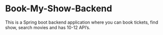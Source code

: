 # Book-My-Show-Backend

This is a Spring boot backend application where you can book tickets, find show, search movies and has 10-12
API’s.
